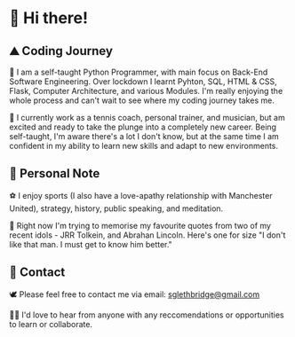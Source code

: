 # 🙋‍ Hi there! 

## ⛰ Coding Journey

🐍 I am a self-taught Python Programmer, with main focus on Back-End Software Engineering. Over lockdown I learnt Pyhton, SQL, HTML & CSS, Flask, Computer Architecture, and various Modules. I'm really enjoying the whole process and can't wait to see where my coding journey takes me. 

🏰 I currently work as a tennis coach, personal trainer, and musician, but am excited and ready to take the plunge into a completely new career. Being self-taught, I'm aware there's a lot I don't know, but at the same time I am confident in my ability to learn new skills and adapt to new environments.

## 🐐 Personal Note

⚽ I enjoy sports (I also have a love-apathy relationship with Manchester United), strategy, history, public speaking, and meditation.

🎩 Right now I'm trying to memorise my favourite quotes from two of my recent idols - JRR Tolkein, and Abrahan Lincoln. Here's one for size "I don't like that man. I must get to know him better."

## 💬 Contact

🕊 Please feel free to contact me via email: sglethbridge@gmail.com

🧘‍♂‍ I'd love to hear from anyone with any reccomendations or opportunities to learn or collaborate.








<!--
**sidneysquidney/sidneysquidney** is a ✨ _special_ ✨ repository because its `README.md` (this file) appears on your GitHub profile.

Here are some ideas to get you started:

- 🔭 I’m currently working on ...
- 🌱 I’m currently learning ...
- 👯 I’m looking to collaborate on ...
- 🤔 I’m looking for help with ...
- 💬 Ask me about ...
- 📫 How to reach me: ...
- 😄 Pronouns: ...
- ⚡ Fun fact: ...
-->
